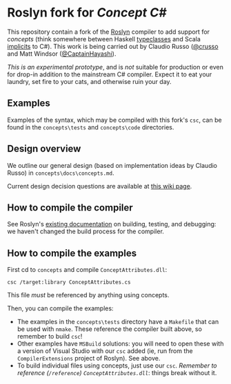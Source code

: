# Roslyn fork for _Concept C#_

This repository contain a fork of the [Roslyn](https://github.com/dotnet/roslyn)
compiler to add support for _concepts_ (think somewhere between Haskell
[typeclasses](https://www.haskell.org/tutorial/classes.html) and Scala
[implicits](http://www.scala-lang.org/old/node/114) to C#).  This work is
being carried out by Claudio Russo ([@crusso](https://github.com/crusso)
and Matt Windsor ([@CaptainHayashi](https://github.com/captainhayashi)).

_This is an experimental prototype_, and is _not_ suitable for production or
even for drop-in addition to the mainstream C# compiler.  Expect it to eat your
laundry, set fire to your cats, and otherwise ruin your day.

## Examples

Examples of the syntax, which may be compiled with this fork's `csc`, can be
found in the `concepts\tests` and `concepts\code` directories.

## Design overview

We outline our general design (based on implementation ideas by Claudio Russo)
in `concepts\docs\concepts.md`.

Current design decision questions are available at
[this wiki page](https://github.com/CaptainHayashi/roslyn/wiki/Concept-C%23-Roslyn).

## How to compile the compiler

See Roslyn's [existing documentation](https://github.com/dotnet/roslyn/wiki/Building%20Testing%20and%20Debugging)
on building, testing, and debugging: we haven't changed the build process for
the compiler.

## How to compile the examples

First cd to `concepts` and compile `ConceptAttributes.dll`:

```
csc /target:library ConceptAttributes.cs
```

This file _must_ be referenced by anything using concepts.

Then, you can compile the examples:

* The examples in the `concepts\tests` directory have a `Makefile` that can
  be used with `nmake`.  These reference the compiler built above, so remember
  to build `csc`!
* Other examples have `MSBuild` solutions: you will need to open these with a
  version of Visual Studio with our `csc` added (ie, run from the
  `CompilerExtensions` project of Roslyn).  See above.
* To build individual files using concepts, just use our `csc`.
  _Remember to reference (`/reference`) `ConceptAttributes.dll`_: things break
  without it.
